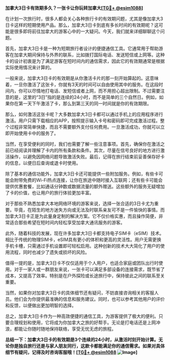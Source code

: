 **加拿大3日卡有效期多久？一张卡让你玩转加拿大[[TG💪+ @esim1088](https://t.me/s/esim1088)]**

在计划一次旅行时，很多人都会关心各种旅行卡的有效期问题，尤其是像加拿大3日卡这样的短期使用产品。那么，加拿大3日卡到底有多长时间的有效期呢？这可能是很多即将前往加拿大的游客心中的一大疑问。今天，我们就来详细聊聊这个问题。

首先，加拿大3日卡是一种为短期旅行者设计的便捷通信工具。它通常用于帮助游客在加拿大期间保持与外界的联系，比如拨打国际电话、发送短信或上网等。这种卡的设计初衷是为了满足游客在短时间内的通信需求，因此它的有效期通常是根据实际使用情况来计算的。

一般来说，加拿大3日卡的有效期是从你激活卡片的那一刻开始算起的。这意味着，一旦你激活了这张卡，你就有3天的时间可以自由使用其中的服务。在这段时间内，你可以尽情地打电话、发短信或者上网，而不用担心超出限制。不过需要注意的是，这里的“3日”指的是连续的24小时，而不是简单的三个自然日。例如，如果你在第一天下午激活了卡，那么到第三天的同一时间就是你的有效期限。

那么，如何激活这张卡呢？大多数加拿大3日卡都可以通过手机上的应用程序进行激活。用户只需下载相应的APP，按照提示输入卡号和密码即可完成激活过程。整个过程非常简单快捷，而且不需要额外支付任何费用。一旦激活成功，你就可以立即开始使用卡中的服务了。

当然，在享受便利的同时，我们也需要了解一些注意事项。首先，确保你在激活之前已经阅读并理解了卡内的所有条款和条件。其次，尽量在信号良好的地方进行激活操作，以避免因网络问题导致激活失败。最后，记得在旅行结束前妥善保存好卡的信息，以便日后查询或退卡时使用。

除了基本的通信功能外，加拿大3日卡还可能提供一些附加服务。例如，有些卡可能会附带免费的Wi-Fi热点连接，让你在旅途中随时接入互联网；还有些卡可能会提供优惠套餐，比如通话分钟数或数据流量的额外赠送。这些额外的服务无疑增加了卡的价值，也让用户的旅行体验更加丰富。

对于那些不熟悉加拿大本地网络环境的游客来说，选择一张合适的3日卡尤为重要。毕竟，在陌生的地方迷失方向或无法及时联系亲友可不是一件愉快的事情。而加拿大3日卡正是为此量身定制的解决方案。它不仅价格实惠，而且操作简便，非常适合那些希望在短时间内轻松享受加拿大通讯服务的游客。

此外，随着科技的发展，现在许多加拿大3日卡都支持电子SIM卡（eSIM）技术。相比于传统的物理SIM卡，eSIM具有更小的体积和更高的灵活性。用户无需更换手机卡槽，只需通过手机设置即可轻松启用。这种创新的技术大大简化了用户的使用流程，同时也减少了遗失或损坏的风险。

值得一提的是，加拿大3日卡不仅仅适用于个人用户，也适合家庭或团队出行时使用。对于一家人或一群朋友来说，一张卡可以满足多部设备的连接需求，既节省了成本，又提高了效率。特别是在户外探险或长途旅行中，保持彼此之间的联系至关重要。

当然，如果你对加拿大3日卡的具体细节还有疑问，不妨直接咨询相关的客服人员。他们会为你提供最准确的信息和服务建议。同时，也可以参考其他用户的评价和反馈，以便做出更加明智的选择。

总之，加拿大3日卡作为一种高效便捷的通信工具，为游客提供了极大的便利。只要合理规划和使用，它将成为你加拿大之旅的好帮手。无论是打电话还是上网冲浪，都能让你随时随地保持联络，享受无忧无虑的旅程。

**总结一下：加拿大3日卡的有效期是3个连续的24小时，从激活时刻开始计算。无论你是独自旅行还是与家人朋友同行，这款卡都能满足你的通信需求。如果对具体细节有疑问，记得及时咨询客服哦！[[TG💪+ @esim1088](https://t.me/s/esim1088) ![Image](https://i.postimg.cc/4NQfJmqS/Snipaste-2025-05-13-00-14-12.png)]**